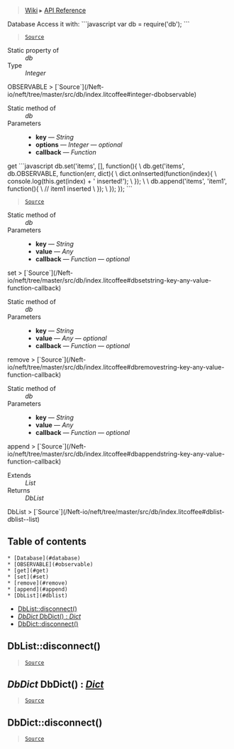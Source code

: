 > [Wiki](Home) ▸ [API Reference](API-Reference)

<dl></dl>
Database
Access it with:
```javascript
var db = require('db');
```

> [`Source`](/Neft-io/neft/tree/master/src/db/index.litcoffee#database-library)

<dl><dt>Static property of</dt><dd><i>db</i></dd><dt>Type</dt><dd><i>Integer</i></dd></dl>
OBSERVABLE
> [`Source`](/Neft-io/neft/tree/master/src/db/index.litcoffee#integer-dbobservable)

<dl><dt>Static method of</dt><dd><i>db</i></dd><dt>Parameters</dt><dd><ul><li><b>key</b> — <i>String</i></li><li><b>options</b> — <i>Integer</i> — <i>optional</i></li><li><b>callback</b> — <i>Function</i></li></ul></dd></dl>
get
```javascript
db.set('items', [], function(){
\  db.get('items', db.OBSERVABLE, function(err, dict){
\    dict.onInserted(function(index){
\      console.log(this.get(index) + ' inserted!');
\    });
\
\    db.append('items', 'item1', function(){
\      // item1 inserted
\    });
\  });
});
```

> [`Source`](/Neft-io/neft/tree/master/src/db/index.litcoffee#dbgetstring-key-integer-options-function-callback)

<dl><dt>Static method of</dt><dd><i>db</i></dd><dt>Parameters</dt><dd><ul><li><b>key</b> — <i>String</i></li><li><b>value</b> — <i>Any</i></li><li><b>callback</b> — <i>Function</i> — <i>optional</i></li></ul></dd></dl>
set
> [`Source`](/Neft-io/neft/tree/master/src/db/index.litcoffee#dbsetstring-key-any-value-function-callback)

<dl><dt>Static method of</dt><dd><i>db</i></dd><dt>Parameters</dt><dd><ul><li><b>key</b> — <i>String</i></li><li><b>value</b> — <i>Any</i> — <i>optional</i></li><li><b>callback</b> — <i>Function</i> — <i>optional</i></li></ul></dd></dl>
remove
> [`Source`](/Neft-io/neft/tree/master/src/db/index.litcoffee#dbremovestring-key-any-value-function-callback)

<dl><dt>Static method of</dt><dd><i>db</i></dd><dt>Parameters</dt><dd><ul><li><b>key</b> — <i>String</i></li><li><b>value</b> — <i>Any</i></li><li><b>callback</b> — <i>Function</i> — <i>optional</i></li></ul></dd></dl>
append
> [`Source`](/Neft-io/neft/tree/master/src/db/index.litcoffee#dbappendstring-key-any-value-function-callback)

<dl><dt>Extends</dt><dd><i>List</i></dd><dt>Returns</dt><dd><i>DbList</i></dd></dl>
DbList
> [`Source`](/Neft-io/neft/tree/master/src/db/index.litcoffee#dblist-dblist--list)

## Table of contents
    * [Database](#database)
    * [OBSERVABLE](#observable)
    * [get](#get)
    * [set](#set)
    * [remove](#remove)
    * [append](#append)
    * [DbList](#dblist)
  * [DbList::disconnect()](#dblistdisconnect)
  * [*DbDict* DbDict() : *Dict*](#dbdict-dbdict--dict)
  * [DbDict::disconnect()](#dbdictdisconnect)

DbList::disconnect()
--------------------

> [`Source`](/Neft-io/neft/tree/master/src/db/index.litcoffee#dblistdisconnect)

*DbDict* DbDict() : [*Dict*](/Neft-io/neft/wiki/Dict-API.md#class-dict)
--------------------------

> [`Source`](/Neft-io/neft/tree/master/src/db/index.litcoffee#dbdict-dbdict--dict)

DbDict::disconnect()
--------------------

> [`Source`](/Neft-io/neft/tree/master/src/db/index.litcoffee#dbdictdisconnect)

